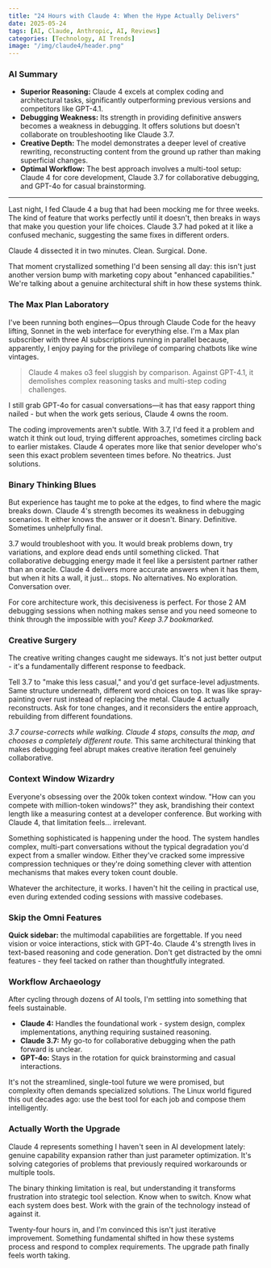 ```yaml
---
title: "24 Hours with Claude 4: When the Hype Actually Delivers"
date: 2025-05-24
tags: [AI, Claude, Anthropic, AI, Reviews]
categories: [Technology, AI Trends]
image: "/img/claude4/header.png"
---
```


### AI Summary
* **Superior Reasoning:** Claude 4 excels at complex coding and architectural tasks, significantly outperforming previous versions and competitors like GPT-4.1.
* **Debugging Weakness:** Its strength in providing definitive answers becomes a weakness in debugging. It offers solutions but doesn't collaborate on troubleshooting like Claude 3.7.
* **Creative Depth:** The model demonstrates a deeper level of creative rewriting, reconstructing content from the ground up rather than making superficial changes.
* **Optimal Workflow:** The best approach involves a multi-tool setup: Claude 4 for core development, Claude 3.7 for collaborative debugging, and GPT-4o for casual brainstorming.

---

Last night, I fed Claude 4 a bug that had been mocking me for three weeks. The kind of feature that works perfectly until it doesn't, then breaks in ways that make you question your life choices. Claude 3.7 had poked at it like a confused mechanic, suggesting the same fixes in different orders.

Claude 4 dissected it in two minutes. Clean. Surgical. Done.

That moment crystallized something I'd been sensing all day: this isn't just another version bump with marketing copy about "enhanced capabilities." We're talking about a genuine architectural shift in how these systems think.

### The Max Plan Laboratory

I've been running both engines—Opus through Claude Code for the heavy lifting, Sonnet in the web interface for everything else. I'm a Max plan subscriber with three AI subscriptions running in parallel because, apparently, I enjoy paying for the privilege of comparing chatbots like wine vintages.

> Claude 4 makes o3 feel sluggish by comparison. Against GPT-4.1, it demolishes complex reasoning tasks and multi-step coding challenges.

I still grab GPT-4o for casual conversations—it has that easy rapport thing nailed - but when the work gets serious, Claude 4 owns the room.

The coding improvements aren't subtle. With 3.7, I'd feed it a problem and watch it think out loud, trying different approaches, sometimes circling back to earlier mistakes. Claude 4 operates more like that senior developer who's seen this exact problem seventeen times before. No theatrics. Just solutions.

### Binary Thinking Blues

But experience has taught me to poke at the edges, to find where the magic breaks down. Claude 4's strength becomes its weakness in debugging scenarios. It either knows the answer or it doesn't. Binary. Definitive. Sometimes unhelpfully final.

3.7 would troubleshoot with you. It would break problems down, try variations, and explore dead ends until something clicked. That collaborative debugging energy made it feel like a persistent partner rather than an oracle. Claude 4 delivers more accurate answers when it has them, but when it hits a wall, it just... stops. No alternatives. No exploration. Conversation over.

For core architecture work, this decisiveness is perfect. For those 2 AM debugging sessions when nothing makes sense and you need someone to think through the impossible with you? *Keep 3.7 bookmarked.*

### Creative Surgery

The creative writing changes caught me sideways. It's not just better output - it's a fundamentally different response to feedback.

Tell 3.7 to "make this less casual," and you'd get surface-level adjustments. Same structure underneath, different word choices on top. It was like spray-painting over rust instead of replacing the metal. Claude 4 actually reconstructs. Ask for tone changes, and it reconsiders the entire approach, rebuilding from different foundations.

*3.7 course-corrects while walking. Claude 4 stops, consults the map, and chooses a completely different route.* This same architectural thinking that makes debugging feel abrupt makes creative iteration feel genuinely collaborative.

### Context Window Wizardry

Everyone's obsessing over the 200k token context window. "How can you compete with million-token windows?" they ask, brandishing their context length like a measuring contest at a developer conference. But working with Claude 4, that limitation feels... irrelevant.

Something sophisticated is happening under the hood. The system handles complex, multi-part conversations without the typical degradation you'd expect from a smaller window. Either they've cracked some impressive compression techniques or they're doing something clever with attention mechanisms that makes every token count double.

Whatever the architecture, it works. I haven't hit the ceiling in practical use, even during extended coding sessions with massive codebases.

### Skip the Omni Features

**Quick sidebar:** the multimodal capabilities are forgettable. If you need vision or voice interactions, stick with GPT-4o. Claude 4's strength lives in text-based reasoning and code generation. Don't get distracted by the omni features - they feel tacked on rather than thoughtfully integrated.

### Workflow Archaeology

After cycling through dozens of AI tools, I'm settling into something that feels sustainable.

-   **Claude 4:** Handles the foundational work - system design, complex implementations, anything requiring sustained reasoning.
-   **Claude 3.7:** My go-to for collaborative debugging when the path forward is unclear.
-   **GPT-4o:** Stays in the rotation for quick brainstorming and casual interactions.

It's not the streamlined, single-tool future we were promised, but complexity often demands specialized solutions. The Linux world figured this out decades ago: use the best tool for each job and compose them intelligently.

### Actually Worth the Upgrade

Claude 4 represents something I haven't seen in AI development lately: genuine capability expansion rather than just parameter optimization. It's solving categories of problems that previously required workarounds or multiple tools.

The binary thinking limitation is real, but understanding it transforms frustration into strategic tool selection. Know when to switch. Know what each system does best. Work with the grain of the technology instead of against it.

Twenty-four hours in, and I'm convinced this isn't just iterative improvement. Something fundamental shifted in how these systems process and respond to complex requirements. The upgrade path finally feels worth taking.